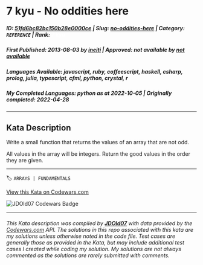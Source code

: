 # 7 kyu - No oddities here

##### **ID**: [51fd6bc82bc150b28e0000ce](https://www.codewars.com/kata/51fd6bc82bc150b28e0000ce) | **Slug**: [no-oddities-here](https://www.codewars.com/kata/51fd6bc82bc150b28e0000ce) | **Category**: `REFERENCE` | **Rank**: <span style="color:white">7 kyu</span>

##### **First Published**: 2013-08-03 ***by*** [ineiti](https://www.codewars.com/users/ineiti) | **Approved**: *not available* ***by*** [*not available*](*https://www.codewars.com*)

##### **Languages Available**: javascript, ruby, coffeescript, haskell, csharp, prolog, julia, typescript, cfml, python, crystal, r

##### **My Completed Languages**: python ***as at*** 2022-10-05 | **Originally completed**: 2022-04-28

---

## Kata Description


Write a small function that returns the values of an array that are not odd. 



All values in the array will be integers. Return the good values in the order they are given.

---


🏷 `ARRAYS | FUNDAMENTALS`


[View this Kata on Codewars.com](https://www.codewars.com/kata/51fd6bc82bc150b28e0000ce)

![](https://www.codewars.com/users/jdold07/badges/large "JDOld07 Codewars Badge")

---

###### *This Kata description was compiled by [**JDOld07**](https://tpstech.dev) with data provided by the [Codewars.com](https://www.codewars.com) API.  The solutions in this repo associated with this kata are my solutions unless otherwise noted in the code file.  Test cases are generally those as provided in the Kata, but may include additional test cases I created while coding my solution.  My solutions are not always commented as the solutions are rarely submitted with comments.*
